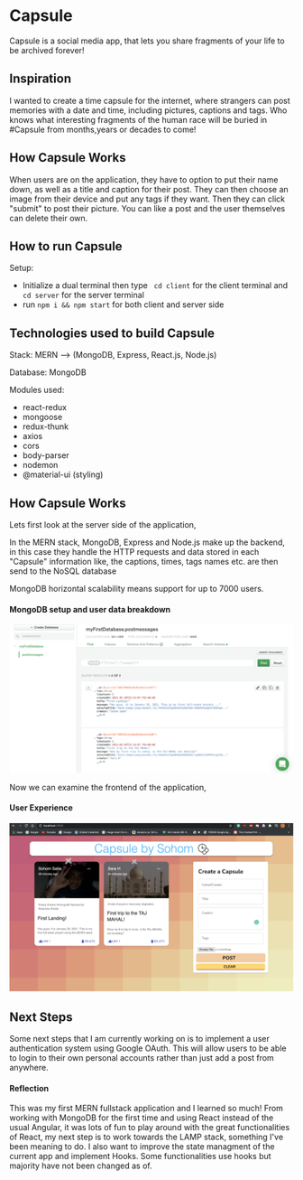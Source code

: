 # Capsule
Capsule is a social media app, that lets you share fragments of your life to be archived forever!

## Inspiration

I wanted to create a time capsule for the internet, where strangers can post memories with a date and time, including pictures, captions and tags. Who knows what interesting fragments of the human race will be buried in #Capsule from months,years or decades to come!

## How Capsule Works

When users are on the application, they have to option to put their name down, as well as a title and caption for their post. They can then choose an image from their device and put any tags if they want. Then they can click "submit" to post their picture. You can like a post and the user themselves can delete their own.

## How to run Capsule

Setup:
- Initialize a dual terminal then type ``` cd client``` for the client terminal and ```cd server``` for the server terminal
- run ```npm i && npm start``` for both client and server side

## Technologies used to build Capsule

Stack: MERN --> (MongoDB, Express, React.js, Node.js)

Database: MongoDB 

Modules used:

- react-redux
- mongoose
- redux-thunk
- axios
- cors
- body-parser
- nodemon
- @material-ui (styling)

## How Capsule Works

Lets first look at the server side of the application, 

In the MERN stack, MongoDB, Express and Node.js make up the backend, in this case they handle the HTTP requests and data stored in each "Capsule"
information like, the captions, times, tags names etc. are then send to the NoSQL database

MongoDB horizontal scalability means support for up to 7000 users.

#### MongoDB setup and user data breakdown
![](MongoDBRealtime.png)

Now we can examine the frontend of the application,


#### User Experience 

![](Capsule_Frontend.png)


## Next Steps

Some next steps that I am currently working on is to implement a user authentication system using Google OAuth. This will allow users to be able to login to their own personal accounts rather than just add a post from anywhere.


#### Reflection

This was my first MERN fullstack application and I learned so much! From working with MongoDB for the first time and using React instead of the usual Angular, it was lots of fun to play around with the great functionalities of React, my next step is to work towards the LAMP stack, something I've been meaning to do. I also want to improve the state managment of the current app and implement Hooks. Some functionalities use hooks but majority have not been changed as of.








